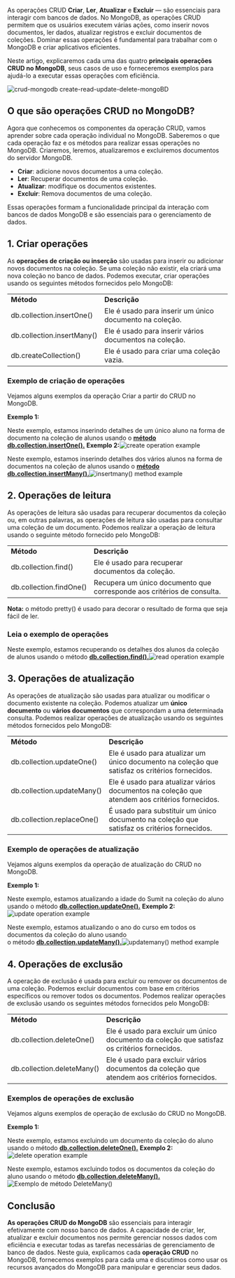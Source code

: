 As operações CRUD **Criar**, **Ler**, **Atualizar** e **Excluir** — são essenciais para interagir com bancos de dados. No MongoDB, as operações CRUD permitem que os usuários executem várias ações, como inserir novos documentos, ler dados, atualizar registros e excluir documentos de coleções. Dominar essas operações é fundamental para trabalhar com o MongoDB e criar aplicativos eficientes.

Neste artigo, explicaremos cada uma das quatro **principais operações CRUD no MongoDB**, seus casos de uso e forneceremos exemplos para ajudá-lo a executar essas operações com eficiência.

![crud-mongodb create-read-update-delete-mongoBD](https://media.geeksforgeeks.org/wp-content/uploads/20200224181526/Untitled-Diagram66-3.jpg)

## O que são operações CRUD no MongoDB?

Agora que conhecemos os componentes da operação CRUD, vamos aprender sobre cada operação individual no MongoDB. Saberemos o que cada operação faz e os métodos para realizar essas operações no MongoDB. Criaremos, leremos, atualizaremos e excluiremos documentos do servidor MongoDB.

- **Criar**: adicione novos documentos a uma coleção.
- **Ler**: Recuperar documentos de uma coleção.
- **Atualizar**: modifique os documentos existentes.
- **Excluir**: Remova documentos de uma coleção.

Essas operações formam a funcionalidade principal da interação com bancos de dados MongoDB e são essenciais para o gerenciamento de dados.

## 1. Criar operações

As **operações de criação ou inserção** são usadas para inserir ou adicionar novos documentos na coleção. Se uma coleção não existir, ela criará uma nova coleção no banco de dados. Podemos executar, criar operações usando os seguintes métodos fornecidos pelo MongoDB:

|                            |                                                         |
| -------------------------- | ------------------------------------------------------- |
| **Método**                 | **Descrição**                                           |
| db.collection.insertOne()  | Ele é usado para inserir um único documento na coleção. |
| db.collection.insertMany() | Ele é usado para inserir vários documentos na coleção.  |
| db.createCollection()      | Ele é usado para criar uma coleção vazia.               |

### Exemplo de criação de operações

Vejamos alguns exemplos da operação Criar a partir do CRUD no MongoDB.

**Exemplo 1:**

Neste exemplo, estamos inserindo detalhes de um único aluno na forma de documento na coleção de alunos usando o **[método db.collection.insertOne().](https://www.geeksforgeeks.org/mongodb-insertone-method-db-collection-insertone/)** **Exemplo 2:**![create operation example](https://media.geeksforgeeks.org/wp-content/uploads/20200224234235/insertone-example.jpg)

Neste exemplo, estamos inserindo detalhes dos vários alunos na forma de documentos na coleção de alunos usando o **[método db.collection.insertMany().](https://www.geeksforgeeks.org/mongodb-insertmany-method-db-collection-insertmany/)**![insertmany() method example](https://media.geeksforgeeks.org/wp-content/uploads/20200224234251/insertMany-example.jpg)

## 2. Operações de leitura

As operações de leitura são usadas para recuperar documentos da coleção ou, em outras palavras, as operações de leitura são usadas para consultar uma coleção de um documento. Podemos realizar a operação de leitura usando o seguinte método fornecido pelo MongoDB:

|                         |                                                                        |
| ----------------------- | ---------------------------------------------------------------------- |
| **Método**              | **Descrição**                                                          |
| db.collection.find()    | Ele é usado para recuperar documentos da coleção.                      |
| db.collection.findOne() | Recupera um único documento que corresponde aos critérios de consulta. |

**Nota:** o método pretty() é usado para decorar o resultado de forma que seja fácil de ler.

### Leia o exemplo de operações

Neste exemplo, estamos recuperando os detalhes dos alunos da coleção de alunos usando o método **[db.collection.find().](https://www.geeksforgeeks.org/mongodb-db-collection-find-method/)**![read operation example](https://media.geeksforgeeks.org/wp-content/uploads/20200224234119/find-example.jpg)

## 3. Operações de atualização

As operações de atualização são usadas para atualizar ou modificar o documento existente na coleção. Podemos atualizar um **único documento** ou **vários documentos** que correspondam a uma determinada consulta. Podemos realizar operações de atualização usando os seguintes métodos fornecidos pelo MongoDB:

|                            |                                                                                                |
| -------------------------- | ---------------------------------------------------------------------------------------------- |
| **Método**                 | **Descrição**                                                                                  |
| db.collection.updateOne()  | Ele é usado para atualizar um único documento na coleção que satisfaz os critérios fornecidos. |
| db.collection.updateMany() | Ele é usado para atualizar vários documentos na coleção que atendem aos critérios fornecidos.  |
| db.collection.replaceOne() | É usado para substituir um único documento na coleção que satisfaz os critérios fornecidos.    |

### Exemplo de operações de atualização

Vejamos alguns exemplos da operação de atualização do CRUD no MongoDB.

**Exemplo 1:**

Neste exemplo, estamos atualizando a idade do Sumit na coleção do aluno usando o método **[db.collection.updateOne().](https://www.geeksforgeeks.org/mongodb-updateone-method-db-collection-updateone/)** **Exemplo 2:**![update operation example](https://media.geeksforgeeks.org/wp-content/uploads/20200224234040/updateone-example.jpg)

Neste exemplo, estamos atualizando o ano do curso em todos os documentos da coleção do aluno usando o método **[db.collection.updateMany().](https://www.geeksforgeeks.org/mongodb-updatemany-method-db-collection-updatemany/)**![updatemany() method example](https://media.geeksforgeeks.org/wp-content/uploads/20200224234053/updatemany-example.jpg)

## 4. Operações de exclusão

A operação de exclusão é usada para excluir ou remover os documentos de uma coleção. Podemos excluir documentos com base em critérios específicos ou remover todos os documentos. Podemos realizar operações de exclusão usando os seguintes métodos fornecidos pelo MongoDB:

|                            |                                                                                              |
| -------------------------- | -------------------------------------------------------------------------------------------- |
| **Método**                 | **Descrição**                                                                                |
| db.collection.deleteOne()  | Ele é usado para excluir um único documento da coleção que satisfaz os critérios fornecidos. |
| db.collection.deleteMany() | Ele é usado para excluir vários documentos da coleção que atendem aos critérios fornecidos.  |

### Exemplos de operações de exclusão

Vejamos alguns exemplos de operação de exclusão do CRUD no MongoDB.

**Exemplo 1:**

Neste exemplo, estamos excluindo um documento da coleção do aluno usando o método **[db.collection.deleteOne().](https://www.geeksforgeeks.org/mongodb-db-collection-deleteone/)** **Exemplo 2:**![delete operation example](https://media.geeksforgeeks.org/wp-content/uploads/20200224233959/deleteone-example.jpg)

Neste exemplo, estamos excluindo todos os documentos da coleção do aluno usando o método **[db.collection.deleteMany().](https://www.geeksforgeeks.org/mongodb-delete-multiple-documents-using-mongoshell/)**![Exemplo de método DeleteMany()](https://media.geeksforgeeks.org/wp-content/uploads/20200224234013/deletemany-example.jpg)

## Conclusão

**As operações CRUD do MongoDB** são essenciais para interagir efetivamente com nosso banco de dados. A capacidade de criar, ler, atualizar e excluir documentos nos permite gerenciar nossos dados com eficiência e executar todas as tarefas necessárias de gerenciamento de banco de dados. Neste guia, explicamos cada **operação CRUD** no MongoDB, fornecemos exemplos para cada uma e discutimos como usar os recursos avançados do MongoDB para manipular e gerenciar seus dados.